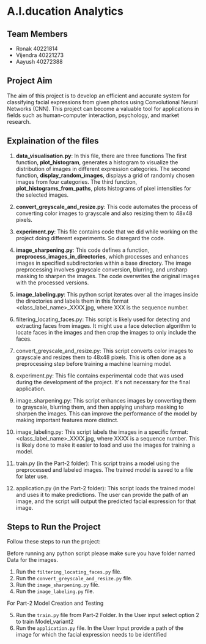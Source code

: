 

# A.I.ducation Analytics

## Team Members
- Ronak 40221814
- Vijendra 40221273
- Aayush 40272388

## Project Aim
The aim of this project is to develop an efficient and accurate system for classifying facial expressions from given photos using Convolutional Neural Networks (CNN). This project can become a valuable tool for applications in fields such as human-computer interaction, psychology, and market research.

## Explaination of the files
1. **data_visualisation.py**: In this file, there are three functions 
   The first function, **plot_histogram**, generates a histogram to visualize the distribution of images in different expression categories. The second function, **display_random_images**,
   displays a grid of randomly chosen images from four categories. The third function, **plot_histograms_from_paths**, plots histograms of pixel intensities for the selected images.

2. **convert_greyscale_and_resize.py**: This code automates the process of converting color images to grayscale and also resizing them to 48x48 pixels.
3. **experiment.py**: This file contains code that we did while working on the project doing different experiments. So disregard the code.
4. **image_sharpening.py**: This code defines a function, **preprocess_images_in_directories**, which processes and enhances images in specified subdirectories within a base directory. The image preprocessing involves grayscale conversion, blurring, and unsharp masking to sharpen the images. The code overwrites the original images with the processed versions.
5. **image_labeling.py**: This python script iterates over all the images inside the directories and labels them in this format <class_label_name>_XXXX.jpg, where XXX is the sequence number.

6. filtering_locating_faces.py: This script is likely used for detecting and extracting faces from images. It might use a face detection algorithm to locate faces in the images and then crop the images to only include the faces.

7. convert_greyscale_and_resize.py: This script converts color images to grayscale and resizes them to 48x48 pixels. This is often done as a preprocessing step before training a machine learning model.

8. experiment.py: This file contains experimental code that was used during the development of the project. It's not necessary for the final application.

9. image_sharpening.py: This script enhances images by converting them to grayscale, blurring them, and then applying unsharp masking to sharpen the images. This can improve the performance of the model by making important features more distinct.

10. image_labeling.py: This script labels the images in a specific format: <class_label_name>_XXXX.jpg, where XXXX is a sequence number. This is likely done to make it easier to load and use the images for training a model.

11. train.py (in the Part-2 folder): This script trains a model using the preprocessed and labeled images. The trained model is saved to a file for later use.

12. application.py (in the Part-2 folder): This script loads the trained model and uses it to make predictions. The user can provide the path of an image, and the script will output the predicted facial expression for that image.

## Steps to Run the Project
Follow these steps to run the project: 

Before running any python script please make sure you have folder named Data for the images. 

1. Run the `filtering_locating_faces.py` file.
2. Run the `convert_greyscale_and_resize.py` file.
3. Run the `image_sharpening.py` file.
4. Run the `image_labeling.py` file.

For Part-2 Model Creation and Testing

5. Run the `train.py` file from Part-2 Folder.
   In the User input select option 2 to train Model_variant2
7. Run the `application.py` file.
   In the User Input provide a path of the image for which the facial expression needs to be identified
